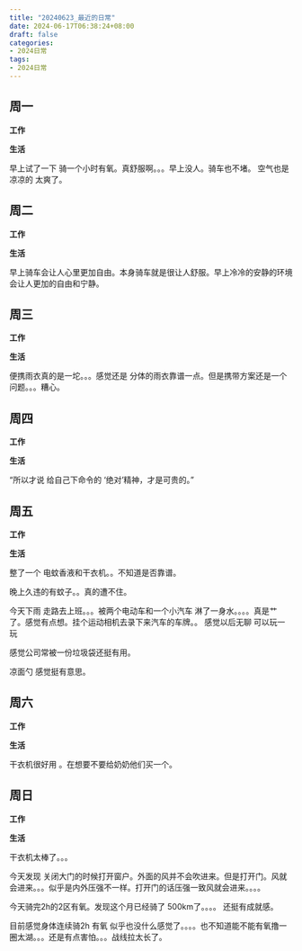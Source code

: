 ```yaml
---
title: "20240623_最近的日常"
date: 2024-06-17T06:38:24+08:00
draft: false
categories:
- 2024日常
tags:
- 2024日常
---
```



## 周一

**工作**



**生活**

早上试了一下 骑一个小时有氧。真舒服啊。。。早上没人。骑车也不堵。 空气也是凉凉的 太爽了。

## 周二

**工作**



**生活**

早上骑车会让人心里更加自由。本身骑车就是很让人舒服。早上冷冷的安静的环境会让人更加的自由和宁静。

## 周三


**工作**



**生活**

便携雨衣真的是一坨。。。感觉还是 分体的雨衣靠谱一点。但是携带方案还是一个问题。。。糟心。



## 周四


**工作**



**生活**

“所以才说 给自己下命令的 ‘绝对’精神，才是可贵的。”
## 周五


**工作**



**生活**

整了一个 电蚊香液和干衣机。。不知道是否靠谱。

晚上久违的有蚊子。。真的遭不住。


今天下雨  走路去上班。。。被两个电动车和一个小汽车 淋了一身水。。。。真是艹了。感觉有点想。挂个运动相机去录下来汽车的车牌。。 感觉以后无聊 可以玩一玩

感觉公司常被一份垃圾袋还挺有用。

凉面勺 感觉挺有意思。





## 周六


**工作**



**生活**

干衣机很好用 。在想要不要给奶奶他们买一个。
## 周日


**工作**



**生活**

干衣机太棒了。。。

今天发现 关闭大门的时候打开窗户。外面的风并不会吹进来。但是打开门。风就会进来。。。似乎是内外压强不一样。打开门的话压强一致风就会进来。。。。

今天骑完2h的2区有氧。发现这个月已经骑了 500km了。。。。  还挺有成就感。

目前感觉身体连续骑2h 有氧 似乎也没什么感觉了。。。。也不知道能不能有氧撸一圈太湖。。。还是有点害怕。。。战线拉太长了。